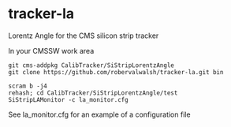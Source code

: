 # tracker-la
Lorentz Angle for the CMS silicon strip tracker

In your CMSSW work area
```
git cms-addpkg CalibTracker/SiStripLorentzAngle
git clone https://github.com/robervalwalsh/tracker-la.git bin

scram b -j4
rehash; cd CalibTracker/SiStripLorentzAngle/test
SiStripLAMonitor -c la_monitor.cfg
```

See la_monitor.cfg for an example of a configuration file
